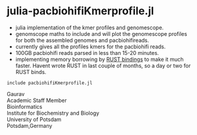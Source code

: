 # julia-pacbiohifiKmerprofile.jl

- julia implementation of the kmer profiles and genomescope.
- genomscope maths to include and will plot the genomescope profiles for both the assembled genomes and pacbiohifireads.
- currently gives all the profiles kmers for the pacbiohifi reads.
- 100GB pacbiohifi reads parsed in less than 15-20 minutes.
- implementing memory borrowing by [RUST bindings](https://github.com/Taaitaaiger/JlrsCore.jl) to make it much faster. Havent wrote RUST in last couple of months, so a day or two for RUST binds.

```
include pacbiohifiKmerprofile.jl
```

Gaurav \
Academic Staff Member \
Bioinformatics \
Institute for Biochemistry and Biology \
University of Potsdam \
Potsdam,Germany
